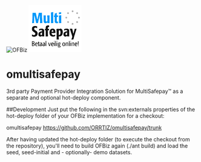 ![OFBiz](http://ofbiz.apache.org/images/logo.png "Apache OFBiz")&nbsp;![MultiSafePay](https://github.com/ORRTIZ/omultisafepay/blob/master/webapp/omultisafepay/images/logo.png "MultiSafepay")

# omultisafepay
3rd party Payment Provider Integration Solution for MultiSafepay&trade; as a separate and optional hot-deploy component.

##Development
Just put the following in the svn:externals properties of the hot-deploy folder of your OFBiz implementation for a checkout:

omultisafepay         https://github.com/ORRTIZ/omultisafepay/trunk

After having updated the hot-deploy folder (to execute the checkout from the repository), you'll need to build OFBiz again (./ant build) and load the seed, seed-initial and  - optionally- demo datasets.

